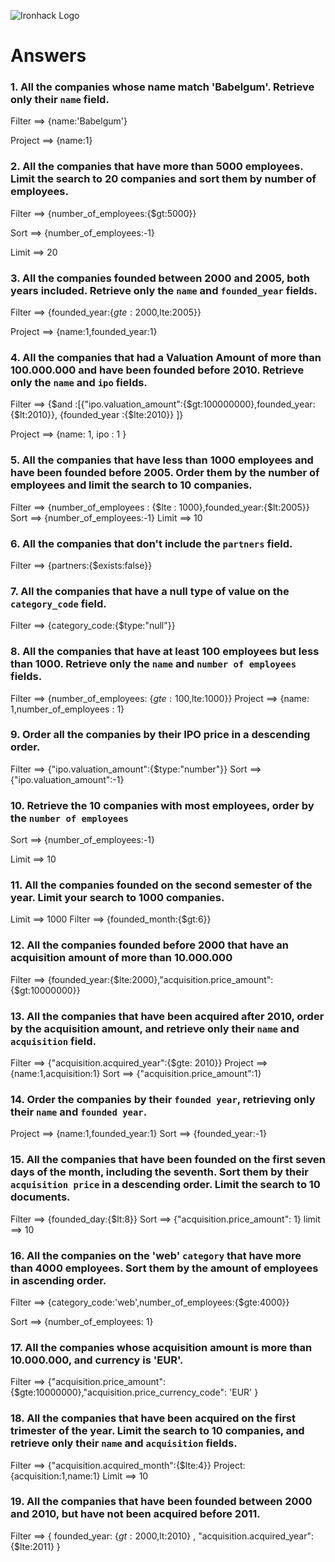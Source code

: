 ![Ironhack Logo](https://i.imgur.com/1QgrNNw.png)

# Answers

### 1. All the companies whose name match 'Babelgum'. Retrieve only their `name` field.

Filter ==> {name:'Babelgum'}

Project ==> {name:1}

### 2. All the companies that have more than 5000 employees. Limit the search to 20 companies and sort them by **number of employees**.

Filter ==> {number_of_employees:{$gt:5000}}

Sort ==> {number_of_employees:-1}

Limit ==> 20

### 3. All the companies founded between 2000 and 2005, both years included. Retrieve only the `name` and `founded_year` fields.

Filter ==> {founded_year:{$gte:2000,$lte:2005}}

Project ==> {name:1,founded_year:1}

### 4. All the companies that had a Valuation Amount of more than 100.000.000 and have been founded before 2010. Retrieve only the `name` and `ipo` fields.

Filter ==> {$and :[{"ipo.valuation_amount":{$gt:100000000},founded_year:{$lt:2010}}, {founded_year :{$lte:2010}} ]}

Project ==> {name: 1, ipo : 1 }

### 5. All the companies that have less than 1000 employees and have been founded before 2005. Order them by the number of employees and limit the search to 10 companies.

Filter ==> {number_of_employees : {$lte : 1000},founded_year:{$lt:2005}}
Sort ==> {number_of_employees:-1}
Limit ==> 10

### 6. All the companies that don't include the `partners` field.

Filter ==> {partners:{$exists:false}}

### 7. All the companies that have a null type of value on the `category_code` field.

Filter ==> {category_code:{$type:"null"}}

### 8. All the companies that have at least 100 employees but less than 1000. Retrieve only the `name` and `number of employees` fields.

 Filter ==> {number_of_employees: {$gte:100,$lte:1000}}
 Project ==> {name: 1,number_of_employees : 1}


### 9. Order all the companies by their IPO price in a descending order.

 Filter ==> {"ipo.valuation_amount":{$type:"number"}}
 Sort ==> {"ipo.valuation_amount":-1}


### 10. Retrieve the 10 companies with most employees, order by the `number of employees`

Sort ==> {number_of_employees:-1}

Limit ==> 10

### 11. All the companies founded on the second semester of the year. Limit your search to 1000 companies.

Limit ==> 1000
Filter ==> {founded_month:{$gt:6}}

### 12. All the companies founded before 2000 that have an acquisition amount of more than 10.000.000

Filter ==> {founded_year:{$lte:2000},"acquisition.price_amount":{$gt:10000000}}

### 13. All the companies that have been acquired after 2010, order by the acquisition amount, and retrieve only their `name` and `acquisition` field.

Filter ==> {"acquisition.acquired_year":{$gte: 2010}}
Project ==> {name:1,acquisition:1}
Sort ==> {"acquisition.price_amount":1}

### 14. Order the companies by their `founded year`, retrieving only their `name` and `founded year`.

Project ==> {name:1,founded_year:1}
Sort ==> {founded_year:-1}

### 15. All the companies that have been founded on the first seven days of the month, including the seventh. Sort them by their `acquisition price` in a descending order. Limit the search to 10 documents.

Filter ==> {founded_day:{$lt:8}}
Sort ==> {"acquisition.price_amount": 1}
limit ==> 10

### 16. All the companies on the 'web' `category` that have more than 4000 employees. Sort them by the amount of employees in ascending order.

Filter ==> {category_code:'web',number_of_employees:{$gte:4000}}

Sort ==> {number_of_employees: 1}

### 17. All the companies whose acquisition amount is more than 10.000.000, and currency is 'EUR'.

Filter ==> {"acquisition.price_amount":{$gte:10000000},"acquisition.price_currency_code": 'EUR' }

### 18. All the companies that have been acquired on the first trimester of the year. Limit the search to 10 companies, and retrieve only their `name` and `acquisition` fields.

 
Filter ==> {"acquisition.acquired_month":{$lte:4}}
Project: {acquisition:1,name:1}
Limit ==> 10

### 19. All the companies that have been founded between 2000 and 2010, but have not been acquired before 2011.

Filter ==> { founded_year: {$gt:2000,$lt:2010} , "acquisition.acquired_year": {$lte:2011} }
